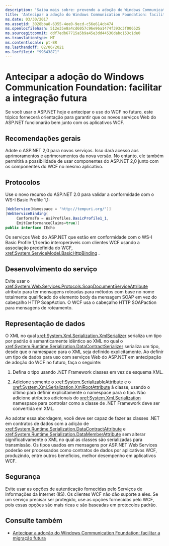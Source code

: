 ```yaml
---
description: 'Saiba mais sobre: prevendo a adoção do Windows Communication Foundation: facilitar a integração futura'
title: 'Antecipar a adoção do Windows Communication Foundation: facilitar a integração futura'
ms.date: 03/30/2017
ms.assetid: 3028bba8-6355-4ee0-9ecd-c56e614cb474
ms.openlocfilehash: 512e35e8a4cd6057c96e96a1474f393c3f006525
ms.sourcegitcommit: ddf7edb67715a5b9a45e3dd44536dabc153c1de0
ms.translationtype: MT
ms.contentlocale: pt-BR
ms.lasthandoff: 02/06/2021
ms.locfileid: "99643871"
---
```

# <a name="anticipating-adopting-the-windows-communication-foundation-easing-future-integration"></a>Antecipar a adoção do Windows Communication Foundation: facilitar a integração futura

Se você usar o ASP.NET hoje e antecipar o uso do WCF no futuro, este tópico fornecerá orientação para garantir que os novos serviços Web do ASP.NET funcionarão bem junto com os aplicativos WCF.  
  
## <a name="general-recommendations"></a>Recomendações gerais  

 Adote o ASP.NET 2,0 para novos serviços. Isso dará acesso aos aprimoramentos e aprimoramentos da nova versão. No entanto, ele também permitirá a possibilidade de usar componentes do ASP.NET 2,0 junto com os componentes do WCF no mesmo aplicativo.  
  
## <a name="protocols"></a>Protocolos  

 Use o novo recurso do ASP.NET 2.0 para validar a conformidade com o WS-I Basic Profile 1,1:  
  
```csharp  
[WebService(Namespace = "http://tempuri.org/")]  
[WebServiceBinding(  
     ConformsTo = WsiProfiles.BasicProfile1_1,  
     EmitConformanceClaims=true)]  
public interface IEcho  
```  
  
 Os serviços Web do ASP.NET que estão em conformidade com o WS-I Basic Profile 1,1 serão interoperáveis com clientes WCF usando a associação predefinida do WCF, <xref:System.ServiceModel.BasicHttpBinding> .  
  
## <a name="service-development"></a>Desenvolvimento do serviço  

 Evite usar o <xref:System.Web.Services.Protocols.SoapDocumentServiceAttribute> atributo para ter mensagens roteadas para métodos com base no nome totalmente qualificado do elemento body da mensagem SOAP em vez do cabeçalho HTTP SoapAction. O WCF usa o cabeçalho HTTP SOAPaction para mensagens de roteamento.  
  
## <a name="data-representation"></a>Representação de dados  

 O XML no qual <xref:System.Xml.Serialization.XmlSerializer> serializa um tipo por padrão é semanticamente idêntico ao XML no qual o <xref:System.Runtime.Serialization.DataContractSerializer> serializa um tipo, desde que o namespace para o XML seja definido explicitamente. Ao definir um tipo de dados para uso com serviços Web do ASP.NET em antecipação de adoção do WCF no futuro, faça o seguinte:  
  
1. Defina o tipo usando .NET Framework classes em vez de esquema XML.  
  
2. Adicione somente o <xref:System.SerializableAttribute> e o <xref:System.Xml.Serialization.XmlRootAttribute> à classe, usando o último para definir explicitamente o namespace para o tipo. Não adicione atributos adicionais do <xref:System.Xml.Serialization> namespace para controlar como a classe de .NET Framework deve ser convertida em XML.  
  
 Ao adotar essa abordagem, você deve ser capaz de fazer as classes .NET em contratos de dados com a adição de <xref:System.Runtime.Serialization.DataContractAttribute> e <xref:System.Runtime.Serialization.DataMemberAttribute> sem alterar significativamente o XML no qual as classes são serializadas para transmissão. Os tipos usados em mensagens por ASP.NET Web Services poderão ser processados como contratos de dados por aplicativos WCF, produzindo, entre outros benefícios, melhor desempenho em aplicativos WCF.  
  
## <a name="security"></a>Segurança  

 Evite usar as opções de autenticação fornecidas pelo Serviços de Informações da Internet (IIS). Os clientes WCF não dão suporte a eles. Se um serviço precisar ser protegido, use as opções fornecidas pelo WCF, pois essas opções são mais ricas e são baseadas em protocolos padrão.  
  
## <a name="see-also"></a>Consulte também

- [Antecipar a adoção do Windows Communication Foundation: facilitar a migração futura](anticipating-adopting-wcf-migration.md)

